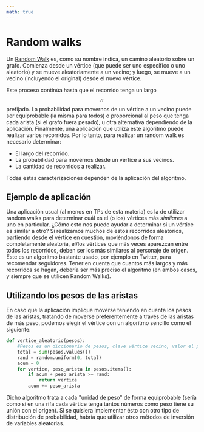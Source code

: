 ```yaml
---
math: true
---
```


# Random walks

Un [Random Walk](https://en.wikipedia.org/wiki/Random_walk) es, como su nombre indica, un camino aleatorio
sobre un grafo. Comienza desde un vértice (que puede ser uno específico o uno aleatorio) y se mueve
aleatoriamente a un vecino; y luego, se mueve a un vecino (incluyendo el original) desde el nuevo vértice.

Este proceso continúa hasta que el recorrido tenga un largo $$n$$ prefijado. La probabilidad para movernos
de un vértice a un vecino puede ser equiprobable (la misma para todos) o proporcional al peso que tenga
cada arista (si el grafo fuera pesado), u otra alternativa dependiendo de la aplicación. Finalmente, una
aplicación que utiliza este algoritmo puede realizar varios recorridos. Por lo tanto, para realizar un
random walk es necesario determinar:
* El largo del recorrido.
* La probabilidad para movernos desde un vértice a sus vecinos.
* La cantidad de recorridos a realizar.

Todas estas caracterizaciones dependen de la aplicación del algoritmo.

## Ejemplo de aplicación

Una aplicación usual (al menos en TPs de esta materia) es la de utilizar random walks para determinar
cuál es el (o los) vértices más _similares_ a uno en particular. ¿Cómo esto nos puede ayudar a determinar
si un vértice es similar a otro? Si realizamos muchos de estos recorridos aleatorios, partiendo desde el
vértice en cuestión, moviéndonos de forma completamente aleatoria, el/los vértices que más veces aparezcan
entre todos los recorridos, deben ser los más similares al personaje de origen. Este es un algoritmo
bastante usado, por ejemplo en Twitter, para recomendar seguidores. Tener en cuenta que cuantos más
largos y más recorridos se hagan, debería ser más preciso el algoritmo (en ambos casos, y siempre que se
utilicen Random Walks).

## Utilizando los pesos de las aristas

En caso que la aplicación implique moverse teniendo en cuenta los pesos de las aristas, tratando de moverse
preferentemente a través de las aristas de más peso, podemos elegir el vértice con un algoritmo sencillo
como el siguiente:

```python
def vertice_aleatorio(pesos):
    #Pesos es un diccionario de pesos, clave vértice vecino, valor el peso.
    total = sum(pesos.values())
    rand = random.uniform(0, total)
    acum = 0
    for vertice, peso_arista in pesos.items():
        if acum + peso_arista >= rand:
            return vertice
        acum += peso_arista
```

Dicho algoritmo trata a cada "unidad de peso" de forma equiprobable (sería como si en una rifa cada vértice
tenga tantos números como peso tiene su unión con el origen). Si se quisiera implementar ésto con otro
tipo de distribución de probabilidad, habría que utilizar otros métodos de inversión de variables
aleatorias.
